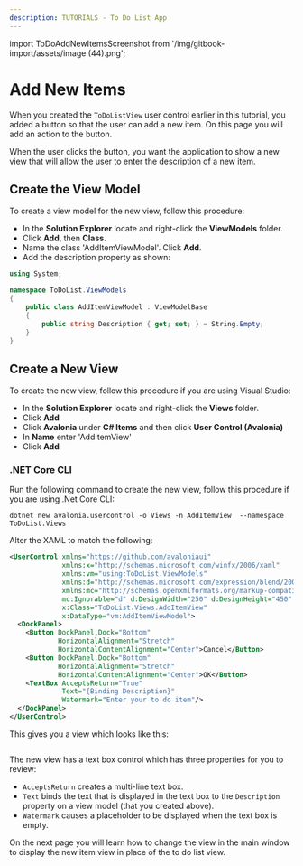 ```yaml
---
description: TUTORIALS - To Do List App
---
```


import ToDoAddNewItemsScreenshot from '/img/gitbook-import/assets/image (44).png';

# Add New Items

When you created the `ToDoListView` user control earlier in this tutorial, you added a button so that the user can add a new item. On this page you will add an action to the button.&#x20;

When the user clicks the button, you want the application to show a new view that will allow the user to enter the description of a new item.

## Create the View Model

To create a view model for the new view, follow this procedure:

- In the **Solution Explorer** locate and right-click the **ViewModels** folder.&#x20;
- Click **Add**, then **Class**.&#x20;
- Name the class 'AddItemViewModel'. Click **Add**.
- Add the description property as shown:

```csharp
using System;

namespace ToDoList.ViewModels
{
    public class AddItemViewModel : ViewModelBase
    {
        public string Description { get; set; } = String.Empty;
    }
}
```

## Create a New View

To create the new view, follow this procedure if you are using Visual Studio:

- In the **Solution Explorer** locate and right-click the **Views** folder.&#x20;
- Click **Add**
- Click **Avalonia** under **C# Items** and then click **User Control (Avalonia)**
- In **Name** enter 'AddItemView'&#x20;
- Click **Add**&#x20;

### .NET Core CLI

Run the following command to create the new view, follow this procedure if you are using .Net Core CLI:

```
dotnet new avalonia.usercontrol -o Views -n AddItemView  --namespace ToDoList.Views
```

Alter the XAML to match the following:

```xml
<UserControl xmlns="https://github.com/avaloniaui"
             xmlns:x="http://schemas.microsoft.com/winfx/2006/xaml"
             xmlns:vm="using:ToDoList.ViewModels"
             xmlns:d="http://schemas.microsoft.com/expression/blend/2008"
             xmlns:mc="http://schemas.openxmlformats.org/markup-compatibility/2006"
             mc:Ignorable="d" d:DesignWidth="250" d:DesignHeight="450"
             x:Class="ToDoList.Views.AddItemView"
             x:DataType="vm:AddItemViewModel">
  <DockPanel>
    <Button DockPanel.Dock="Bottom" 
            HorizontalAlignment="Stretch"
            HorizontalContentAlignment="Center">Cancel</Button>
    <Button DockPanel.Dock="Bottom" 
            HorizontalAlignment="Stretch"
            HorizontalContentAlignment="Center">OK</Button>
    <TextBox AcceptsReturn="True"
             Text="{Binding Description}"
             Watermark="Enter your to do item"/>
  </DockPanel>
</UserControl>
```


This gives you a view which looks like this:

<img className="center" src={ToDoAddNewItemsScreenshot} alt="" />

The new view has a text box control which has three properties for you to review:

* `AcceptsReturn` creates a multi-line text box.
* `Text` binds the text that is displayed in the text box to the `Description` property on a view model (that you created above).
* `Watermark` causes a placeholder to be displayed when the text box is empty.

On the next page you will learn how to change the view in the main window to display the new item view in place of the to do list view.
